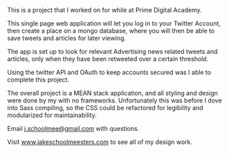 This is a project that I worked on for while at Prime Digital Academy.

This single page web application will let you log in to your Twitter Account, then create a place on a mongo database, where you will then be able to save tweets and articles for later viewing.

The app is set up to look for relevant Advertising news related tweets and articles, only when they have been retweeted over a certain threshold.

Using the twitter API and OAuth to keep accounts secured was I able to complete this project.

The overall project is a MEAN stack application, and all styling and design were done by my with no frameworks. Unfortunately this was before I dove into Sass compiling, so the CSS could be refactored for legibility and modularized for maintainability.

Email j.schoolmee@gmail.com with questions.

Visit www.jakeschoolmeesters.com to see all of my design work.

